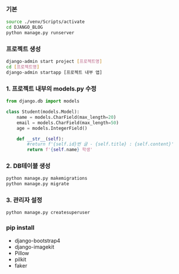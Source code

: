 ### 기본

```bash
source ./venv/Scripts/activate
cd DJANGO_BLOG
python manage.py runserver
```



### 프로젝트 생성

```bash
django-admin start project [프로젝트명]
cd [프로젝트명]
django-admin startapp [프로젝트 내부 앱]
```



### 1. 프로젝트 내부의 models.py 수정

```python
from django.db import models

class Student(models.Model):
    name = models.CharField(max_length=20)
    email = models.CharField(max_length=50)
    age = models.IntegerField()

    def __str__(self):
        #return f'{self.id}번 글 - {self.title} : {self.content}'
        return f'{self.name} 학생'
```



### 2. DB테이블 생성

```bash
python manage.py makemigrations
python manage.py migrate
```



### 3. 관리자 설정

```bash
python manage.py createsuperuser
```



### pip install 

- django-bootstrap4
- django-imagekit
- Pillow
- pilkit
- faker